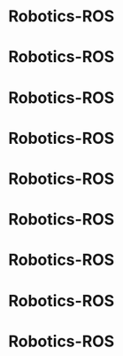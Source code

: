 # Robotics-ROS
# Robotics-ROS
# Robotics-ROS
# Robotics-ROS
# Robotics-ROS
# Robotics-ROS
# Robotics-ROS
# Robotics-ROS
# Robotics-ROS
